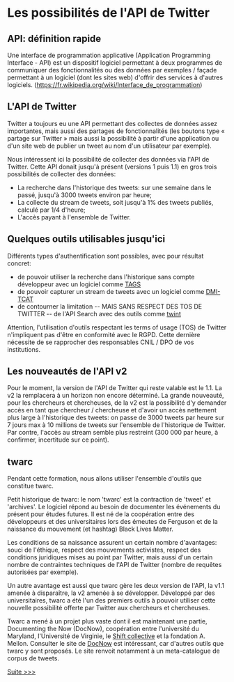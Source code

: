 # Les possibilités de l'API de Twitter

## API: définition rapide

Une interface de programmation applicative  (Application Programming Interface - API) est un dispositif logiciel permettant à deux programmes de communiquer des fonctionnalités ou des données par exemples / façade permettant à un logiciel (dont les sites web) d'offrir des services à d'autres  logiciels. (https://fr.wikipedia.org/wiki/Interface_de_programmation)

## L'API de Twitter

Twitter a toujours eu une API permettant des collectes de données assez importantes, mais aussi des partages de fonctionnalités (les boutons type « partage sur Twitter » mais aussi la possibilité à partir d'une application ou d'un site web de publier un tweet au nom d'un utilisateur par exemple).

Nous intéressent ici la possibilité de collecter des données via l'API de Twitter. Cette API donait jusqu'à présent (versions 1 puis 1.1) en gros trois possibilités de collecter des données:

- La recherche dans l'historique des tweets: sur une semaine dans le passé, jusqu'à 3000 tweets environ par heure;
- La collecte du stream de tweets, soit jusqu'à 1% des tweets publiés, calculé par 1/4 d'heure;
- L'accès payant à l'ensemble de Twitter.

## Quelques outils utilisables jusqu'ici

Différents types d'authentification sont possibles, avec pour résultat concret:

- de pouvoir utiliser la recherche dans l'historique sans compte développeur avec un logiciel comme [TAGS](https://tags.hawksey.info/)
- de pouvoir capturer un stream de tweets avec un logiciel comme [DMI-TCAT](https://wiki.digitalmethods.net/Dmi/ToolDmiTcat)
- de contourner la limitation -- MAIS SANS RESPECT DES TOS DE TWITTER -- de l'API Search avec des outils comme [twint](https://github.com/twintproject)

Attention, l'utilisation d'outils respectant les terms of usage (TOS) de Twitter n'impliquent pas d'être en conformité avec le RGPD. Cette dernière nécessite de se rapprocher des responsables CNIL / DPO de vos institutions.

## Les nouveautés de l'API v2

Pour le moment, la version de l'API de Twitter qui reste valable est le 1.1. La v2 la remplacera à un horizon non encore déterminé. La grande nouveauté, pour les chercheurs et chercheuses, de la v2 est la possibilité d'y demander accès en tant que chercheur / chercheuse et d'avoir un accès nettement plus large à l'historique des tweets: on passe de 3000 tweets par heure sur 7 jours max à 10 millions de tweets sur l'ensemble de l'historique de Twitter. Par contre, l'accès au stream semble plus restreint (300 000 par heure, à confirmer, incertitude sur ce point).

## twarc

Pendant cette formation, nous allons utiliser l'ensemble d'outils que constitue twarc. 

Petit historique de twarc: le nom 'twarc' est la contraction de 'tweet' et 'archives'. Le logiciel répond au besoin de documenter les événements du présent pour études futures. Il est né de la coopération entre des développeurs et des universitaires lors des émeutes de Ferguson et de la naissance du mouvement (et hashtag) Black Lives Matter.

Les conditions de sa naissance assurent un certain nombre d'avantages: souci de l'éthique, respect des mouvements activistes, respect des conditions juridiques mises au point par Twitter, mais aussi d'un certain nombre de contraintes techniques de l'API de Twitter (nombre de requêtes autorisées par exemple).

Un autre avantage est aussi que twarc gère les deux version de l'API, la v1.1 amenée à disparaître, la v2 amenée à se développer. Développé par des universitaires, twarc a été l'un des premiers outils à pouvoir utiliser cette nouvelle possibilité offerte par Twitter aux chercheurs et chercheuses.

Twarc a mené à un projet plus vaste dont il est maintenant une partie, Documenting the Now (DocNow), coopération entre l'université du Maryland, l'Université de Virginie, le [Shift collective](https://www.shiftcollective.us/) et la fondation A. Mellon. Consulter le site de [DocNow](https://www.docnow.io/) est intéressant, car d'autres outils que twarc y sont proposés. Le site renvoit notamment à un meta-catalogue de corpus de tweets.

[Suite >>>](02PreRequis.md)
